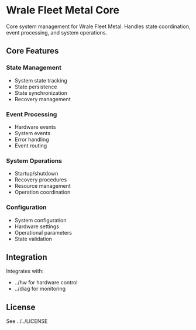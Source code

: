 # Wrale Fleet Metal Core

Core system management for Wrale Fleet Metal. Handles state coordination, event processing, and system operations.

## Core Features

### State Management
- System state tracking
- State persistence
- State synchronization
- Recovery management

### Event Processing
- Hardware events
- System events
- Error handling
- Event routing

### System Operations
- Startup/shutdown
- Recovery procedures
- Resource management
- Operation coordination

### Configuration
- System configuration
- Hardware settings
- Operational parameters
- State validation

## Integration

Integrates with:
- ../hw for hardware control
- ../diag for monitoring

## License

See ../../LICENSE

